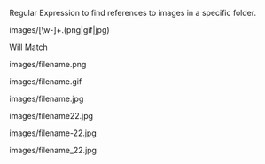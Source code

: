 

Regular Expression to find references to images in a specific folder.

images\/[\w-]+\.(png|gif|jpg)

Will Match

images/filename.png

images/filename.gif

images/filename.jpg

images/filename22.jpg

images/filename-22.jpg

images/filename_22.jpg
